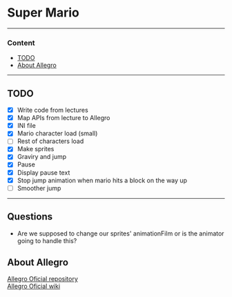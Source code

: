 # Super Mario

---

### Content
- [TODO](#todo)
- [About Allegro](#about-allegro)

---

## TODO

- [x] Write code from lectures
- [x] Map APIs from lecture to Allegro
- [x] INI file
- [x] Mario character load (small)
- [ ] Rest of characters load
- [x] Make sprites
- [x] Graviry and jump
- [x] Pause
- [X] Display pause text
- [X] Stop jump animation when mario hits a block on the way up
- [ ] Smoother jump

---

## Questions

- Are we supposed to change our sprites' animationFilm or is the animator going to handle this?


## About Allegro

[Allegro Oficial repository](https://github.com/liballeg/allegro5)  
[Allegro Oficial wiki](https://github.com/liballeg/allegro_wiki/wiki)